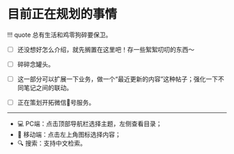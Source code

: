 # 目前正在规划的事情


!!! quote
    总有生活和鸡零狗碎要保卫。

- [ ] 还没想好怎么介绍，就先搁置在这里吧！存一些絮絮叨叨的东西～
- [ ] 碎碎念罐头。
- [ ] 这一部分可以扩展一下业务，做一个“最近更新的内容”这种帖子；强化一下不同笔记之间的联动。
- [ ] 正在策划开拓微信👸号服务。


---------------

- 💻 PC端：点击顶部导航栏选择主题，左侧查看目录；
- 📱 移动端：点击左上角图标选择内容；
- 🔍 搜索：支持中文检索。